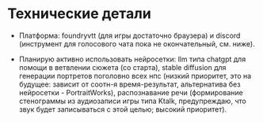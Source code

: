 # Технические детали

* Платформа: foundryvtt (для игры достаточно браузера) и discord (инструмент для голосового чата пока не окончательный, см. ниже).

* Планирую активно использовать нейросетки: llm типа chatgpt для помощи в ветвлении сюжета (со старта), stable diffusion для генерации портретов поголовно всех нпс (низкий приоритет, это на будущее: зависит от соотн-я время-результат, альтернатива без нейросетки - PortraitWorks), распознавание речи (формирование стенограммы из аудиозаписи игры типа Ktalk, предупреждаю, что звук будет записываться с этой целью; высокий приоритет).
